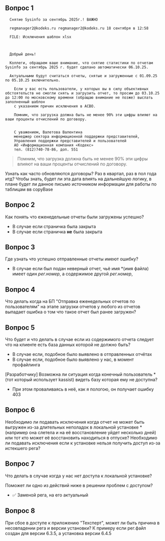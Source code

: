 ## Вопрос 1

```
  Снятие Sysinfo за сентябрь 2025г.! ВАЖНО

  regmanager2@kodeks.ru regmanager2@kodeks.ru 18 сентября в 12:58

  FILE: Исключения шаблон xlsx



  Добрый день!

  Коллеги, обращаем ваше внимание, что снятие статистики по отчетам Sysinfo за сентябрь 2025 г. будет сделано автоматически 06.10.25.

  Актуальными будут считаться отчеты, снятые и загруженные с 01.09.25 по 05.10.25 включительно.

    Если у вас есть пользователи, у которых вы в силу объективных обстоятельств не смогли снять и загрузить отчет, то просим до 03.10.25 до 12:00 по московскому времени (обращаю внимание не позже) выслать заполненный шаблон
    с указанием причин исключения в АСВО.

    Помним, что загрузка должна быть не менее 90% эти цифры влияют на ваши проценты отчислений по договору.


    С уважением, Валетова Валентина
    менеджер сектора информационной поддержки представителей,
    Управления поддержки представителей и пользователей
    АО «Информационная компания «Кодекс»
    тел. (812)740-78-86, доп. 551
```
> Помним, что загрузка должна быть не менее 90% эти цифры влияют на ваши проценты отчислений по договору.

Узнать как часто обновляются договоры? Раз в квартал, раз в пол года итд?
Чтобы знать, будет ли эта дата влиять на дальнейшую логику, в плане будет ли данное письмо источником информации для работы по таблицам вв copyBase



## Вопрос 2
Как понять что еженедельные отчеты были загружены успешно?
* В случае если страничка была закрыта
* В случае если страничка __не__ была закрыта



## Вопрос 3
Где узнать что успешно отправленные отчеты имеют ошибку?
* В случае если был подан неверный отчет, чьё имя *(имя файла) имеет один _рег.номер_, а содержимое другой _рег.номер_, 



## Вопрос 4
Что делать когда на БП "Отправка еженедельных отчетов по пользователям" на этапе загрузки отчетов у любого из отчетов выпадает ошибка о том что такое отчет был ранее загружен?



## Вопрос 5
Что будет и что делать в случае если из содержимого отчета следует что на клиенте есть база данных которой не должно быть?
* В случае если, подобное было выявлено в отправленных отчётах
* В случае если, подобное было выявлено у нас, в момент профайлинга

[Разработчику] Возможна ли ситуация когда конечный пользователь *(тот который использует kassist) видеть базу которая ему не доступна?
* При этом проваливаясь в неё, как я пологою, он получает ошибку 403



## Вопрос 6
Необходимо ли подавать исключения когда отчет не может быть выгружен из-за длительных неполадок в локальной установке *(например она слетела и на её восстановление уйдет несколько дней) или тот кто может её восстановить находиться в отпуске?
Необходимо ли подавать исключения если к установке нельзя получить доступ из-за истекшего рега?



## Вопрос 7
Что делать в случае когда у нас нет доступа к локальной установке?

Поможет ли одно из действий ниже в решении проблем с доступом?
* ✅️ Заменой рега, на его актуальный



## Вопрос 8
При сбое в доступе к приложению "Техсперт", может ли быть причина в несовпадении рега и версии установки?
К примеру если рег.файл создан для версии 6.3.5, а установка версии 6.4.5
